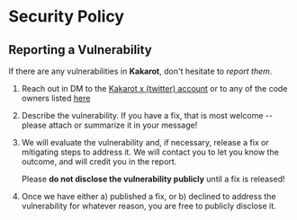 # Security Policy

## Reporting a Vulnerability

If there are any vulnerabilities in **Kakarot**, don't hesitate to _report
them_.

1. Reach out in DM to the
   [Kakarot x (twitter) account](https://x.com/KakarotZkEvm) or to any of the
   code owners listed [here](https://github.com/orgs/kkrt-labs/people)

1. Describe the vulnerability. If you have a fix, that is most welcome -- please
   attach or summarize it in your message!

1. We will evaluate the vulnerability and, if necessary, release a fix or
   mitigating steps to address it. We will contact you to let you know the
   outcome, and will credit you in the report.

   Please **do not disclose the vulnerability publicly** until a fix is
   released!

1. Once we have either a) published a fix, or b) declined to address the
   vulnerability for whatever reason, you are free to publicly disclose it.
